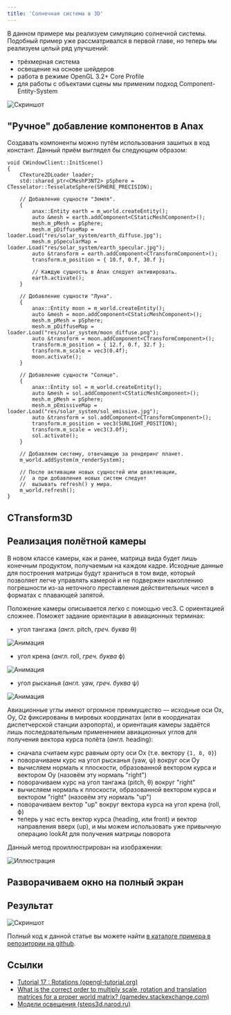 ```yaml
---
title: 'Солнечная система в 3D'
---
```


В данном примере мы реализуем симуляцию солнечной системы. Подобный пример уже рассматривался в первой главе, но теперь мы реализуем целый ряд улучшений:

- трёхмерная система
- освещение на основе шейдеров
- работа в режиме OpenGL 3.2+ Core Profile
- для работы с объектами сцены мы применим подход Component-Entity-System

![Скриншот](figures/lesson_19_preview.png)

## "Ручное" добавление компонентов в Anax

Создавать компоненты можно путём использования зашитых в код констант. Данный приём выглядел бы следующим образом:

```
void CWindowClient::InitScene()
{
    CTexture2DLoader loader;
    std::shared_ptr<CMeshP3NT2> pSphere = CTesselator::TesselateSphere(SPHERE_PRECISION);

    // Добавление сущности "Земля".
    {
        anax::Entity earth = m_world.createEntity();
        auto &mesh = earth.addComponent<CStaticMeshComponent>();
        mesh.m_pMesh = pSphere;
        mesh.m_pDiffuseMap = loader.Load("res/solar_system/earth_diffuse.jpg");
        mesh.m_pSpecularMap = loader.Load("res/solar_system/earth_specular.jpg");
        auto &transform = earth.addComponent<CTransformComponent>();
        transform.m_position = { 10.f, 0.f, 30.f };

        // Каждую сущность в Anax следует активировать.
        earth.activate();
    }

    // Добавление сущности "Луна".
    {
        anax::Entity moon = m_world.createEntity();
        auto &mesh = moon.addComponent<CStaticMeshComponent>();
        mesh.m_pMesh = pSphere;
        mesh.m_pDiffuseMap = loader.Load("res/solar_system/moon_diffuse.png");
        auto &transform = moon.addComponent<CTransformComponent>();
        transform.m_position = { 12.f, 0.f, 32.f };
        transform.m_scale = vec3(0.4f);
        moon.activate();
    }

    // Добавление сущности "Солнце".
    {
        anax::Entity sol = m_world.createEntity();
        auto &mesh = sol.addComponent<CStaticMeshComponent>();
        mesh.m_pMesh = pSphere;
        mesh.m_pEmissiveMap = loader.Load("res/solar_system/sol_emissive.jpg");
        auto &transform = sol.addComponent<CTransformComponent>();
        transform.m_position = vec3(SUNLIGHT_POSITION);
        transform.m_scale = vec3(3.0f);
        sol.activate();
    }

    // Добавляем систему, отвечающую за рендеринг планет.
    m_world.addSystem(m_renderSystem);

    // После активации новых сущностей или деактивации,
    //  а при добавления новых систем следует
    //  вызывать refresh() у мира.
    m_world.refresh();
}
```

## CTransform3D

## Реализация полётной камеры

В новом классе камеры, как и ранее, матрица вида будет лишь конечным продуктом, получаемым на каждом кадре. Исходные данные для построения матрицы будут храниться в том виде, который позволяет легче управлять камерой и не подвержен накоплению погрешности из-за неточного преставления действительных чисел в форматах с плавающей запятой.

Положение камеры описывается легко с помощью vec3. С ориентацией сложнее. Поможет задание ориентации в авиационных терминах:

- угол тангажа (*англ.* pitch, *греч. буква* θ)

![Анимация](figures/Aileron_pitch.gif)

- угол крена (*англ.* roll, *греч. буква* ϕ)

![Анимация](figures/Aileron_roll.gif)

- угол рысканья (*англ.* yaw, *греч. буква* ψ)

![Анимация](figures/Aileron_yaw.gif)

Авиационные углы имеют огромное преимущество &mdash; исходные оси Ox, Oy, Oz фиксированы в мировых координатах (или в координатах диспетчерской станции аэропорта), и ориентация камеры задаётся лишь последовательным применением авиационных углов для получения вектора курса полёта (*англ.* heading):

- сначала считаем курс равным орту оси Ox (т.е. вектору `{1, 0, 0}`)
- поворачиваем курс на угол рысканья (yaw, ψ) вокруг оси Oy
- вычисляем нормаль к плоскости, образованной вектором курса и вектором Oy (назовём эту нормаль "right")
- поворачиваем курс на угол тангажа (pitch, θ) вокруг "right"
- вычисляем нормаль к плоскости, образованной вектором курса и вектором "right" (назовём эту нормаль "up")
- поворачиваем вектор "up" вокруг вектора курса на угол крена (roll, ϕ)
- теперь у нас есть вектор курса (heading, или front) и вектор направления вверх (up), и мы можем использовать уже привычную операцию lookAt для получения матрицы поворота

Данный метод проиллюстрирован на изображении:

![Иллюстрация](figures/Plane_with_ENU_embedded_axes.svg)

## Разворачиваем окно на полный экран

## Результат

![Скриншот](figures/lesson_19_preview.png)

Полный код к данной статье вы можете найти [в каталоге примера в репозитории на github](https://github.com/PS-Group/cg_course_examples/tree/master/lesson_19).

## Ссылки

- [Tutorial 17 : Rotations (opengl-tutorial.org)](http://www.opengl-tutorial.org/intermediate-tutorials/tutorial-17-quaternions/)
- [What is the correct order to multiply scale, rotation and translation matrices for a proper world matrix? (gamedev.stackexchange.com)](http://gamedev.stackexchange.com/questions/16719/)
- [Модели освещения (steps3d.narod.ru)](http://steps3d.narod.ru/tutorials/lighting-tutorial.html)
